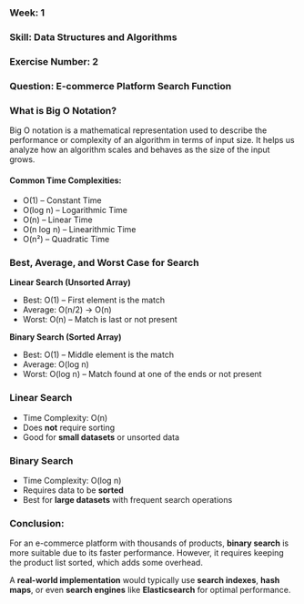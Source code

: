### Week: 1  
### Skill: Data Structures and Algorithms
### Exercise Number: 2  
### Question: E-commerce Platform Search Function


### What is Big O Notation?

Big O notation is a mathematical representation used to describe the performance or complexity of an algorithm in terms of input size. It helps us analyze how an algorithm scales and behaves as the size of the input grows.

#### Common Time Complexities:
- O(1) – Constant Time
- O(log n) – Logarithmic Time
- O(n) – Linear Time
- O(n log n) – Linearithmic Time
- O(n²) – Quadratic Time

### Best, Average, and Worst Case for Search

**Linear Search (Unsorted Array)**
- Best: O(1) – First element is the match
- Average: O(n/2) → O(n)
- Worst: O(n) – Match is last or not present

**Binary Search (Sorted Array)**
- Best: O(1) – Middle element is the match
- Average: O(log n)
- Worst: O(log n) – Match found at one of the ends or not present


### Linear Search
- Time Complexity: O(n)
- Does **not** require sorting
- Good for **small datasets** or unsorted data

### Binary Search
- Time Complexity: O(log n)
- Requires data to be **sorted**
- Best for **large datasets** with frequent search operations

### Conclusion:
For an e-commerce platform with thousands of products, **binary search** is more suitable due to its faster performance. However, it requires keeping the product list sorted, which adds some overhead.

A **real-world implementation** would typically use **search indexes**, **hash maps**, or even **search engines** like **Elasticsearch** for optimal performance.
